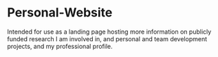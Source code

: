 # Personal-Website

Intended for use as a landing page hosting more information on publicly funded research I am involved in, and personal and team development projects, and my professional profile.
